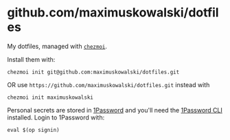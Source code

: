 # github.com/maximuskowalski/dotfiles

My dotfiles, managed with [`chezmoi`](https://github.com/twpayne/chezmoi).

Install them with:

    chezmoi init git@github.com:maximuskowalski/dotfiles.git
    
    

OR use `https://github.com/maximuskowalski/dotfiles.git` instead with

```
chezmoi init maximuskowalski
```



Personal secrets are stored in [1Password](https://1password.com) and you'll
need the [1Password CLI](https://developer.1password.com/docs/cli/) installed.
Login to 1Password with:

    eval $(op signin)
